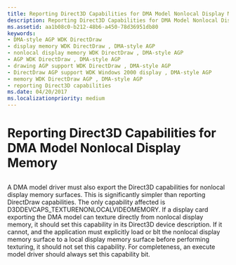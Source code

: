 ```yaml
---
title: Reporting Direct3D Capabilities for DMA Model Nonlocal Display Memory
description: Reporting Direct3D Capabilities for DMA Model Nonlocal Display Memory
ms.assetid: aa1b08c0-b212-48b6-a450-78d36951db80
keywords:
- DMA-style AGP WDK DirectDraw
- display memory WDK DirectDraw , DMA-style AGP
- nonlocal display memory WDK DirectDraw , DMA-style AGP
- AGP WDK DirectDraw , DMA-style AGP
- drawing AGP support WDK DirectDraw , DMA-style AGP
- DirectDraw AGP support WDK Windows 2000 display , DMA-style AGP
- memory WDK DirectDraw AGP , DMA-style AGP
- reporting Direct3D capabilities
ms.date: 04/20/2017
ms.localizationpriority: medium
---
```


# Reporting Direct3D Capabilities for DMA Model Nonlocal Display Memory


## <span id="ddk_reporting_direct3d_capabilities_for_dma_model_nonlocal_display_mem"></span><span id="DDK_REPORTING_DIRECT3D_CAPABILITIES_FOR_DMA_MODEL_NONLOCAL_DISPLAY_MEM"></span>


A DMA model driver must also export the Direct3D capabilities for nonlocal display memory surfaces. This is significantly simpler than reporting DirectDraw capabilities. The only capability affected is D3DDEVCAPS\_TEXTURENONLOCALVIDEOMEMORY. If a display card exporting the DMA model can texture directly from nonlocal display memory, it should set this capability in its Direct3D device description. If it cannot, and the application must explicitly load or blt the nonlocal display memory surface to a local display memory surface before performing texturing, it should not set this capability. For completeness, an execute model driver should always set this capability bit.

 

 





